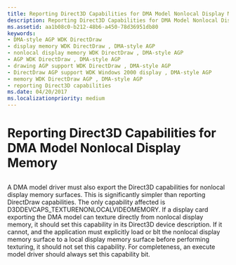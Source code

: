 ```yaml
---
title: Reporting Direct3D Capabilities for DMA Model Nonlocal Display Memory
description: Reporting Direct3D Capabilities for DMA Model Nonlocal Display Memory
ms.assetid: aa1b08c0-b212-48b6-a450-78d36951db80
keywords:
- DMA-style AGP WDK DirectDraw
- display memory WDK DirectDraw , DMA-style AGP
- nonlocal display memory WDK DirectDraw , DMA-style AGP
- AGP WDK DirectDraw , DMA-style AGP
- drawing AGP support WDK DirectDraw , DMA-style AGP
- DirectDraw AGP support WDK Windows 2000 display , DMA-style AGP
- memory WDK DirectDraw AGP , DMA-style AGP
- reporting Direct3D capabilities
ms.date: 04/20/2017
ms.localizationpriority: medium
---
```


# Reporting Direct3D Capabilities for DMA Model Nonlocal Display Memory


## <span id="ddk_reporting_direct3d_capabilities_for_dma_model_nonlocal_display_mem"></span><span id="DDK_REPORTING_DIRECT3D_CAPABILITIES_FOR_DMA_MODEL_NONLOCAL_DISPLAY_MEM"></span>


A DMA model driver must also export the Direct3D capabilities for nonlocal display memory surfaces. This is significantly simpler than reporting DirectDraw capabilities. The only capability affected is D3DDEVCAPS\_TEXTURENONLOCALVIDEOMEMORY. If a display card exporting the DMA model can texture directly from nonlocal display memory, it should set this capability in its Direct3D device description. If it cannot, and the application must explicitly load or blt the nonlocal display memory surface to a local display memory surface before performing texturing, it should not set this capability. For completeness, an execute model driver should always set this capability bit.

 

 





